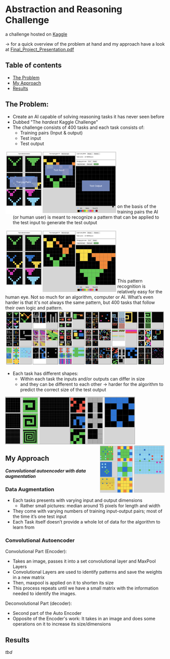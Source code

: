 # Abstraction and Reasoning Challenge
a challenge hosted on [Kaggle](https://www.kaggle.com/c/abstraction-and-reasoning-challenge/) 

&rarr; for a quick overview of the problem at hand and my approach have a look at [Final_Project_Presentation.pdf](/Final_Project_Presentation.pdf)

## Table of contents
* [The Problem](#the-problem)
* [My Approach](#my-approach)
* [Results](#results)

## The Problem:
* Create an AI capable of solving reasoning tasks it has never seen before
* Dubbed "The *hardest* Kaggle Challenge"
* The challenge consists of 400 tasks and each task consists of:
  * Training pairs (Input & output)
  * Test input
  * Test output 
<img src="/images/Example1.png" height="200" align="left"/>
<br><br><br><br><br><br><br><br><br>

* on the basis of the training pairs the AI (or human user) is meant to recognize a pattern that can be applied to the test input to generate the test output 

<img src="/images/Example2.png" height="200" align="left">
<br><br><br><br><br><br><br><br><br>
This pattern recognition is relatively easy for the human eye. Not so much for an algorithm, computer or AI. What’s even harder is that it's not always the same pattern, but 400 tasks that follow their own logic and pattern.
<img src="/images/Problems.png">

* Each task has different shapes:
  * Within each task the inputs and/or outputs can differ in size
  * and they can be different to each other
&rarr; harder for the algorithm to predict the correct size of the test output

<img src="/images/Example3.png" height="150" align="left"/>
<span style="float:middle;"><img src="/images/Example4.png" height="150" ></span>
<span style="float:right;"><img src="/images/Example5.png" height="150" ></span>




## My Approach
**_Convolutional autoencoder with data augmentation_**

### Data Augmentation
* Each tasks presents with varying input and output dimensions
  * Rather small pictures: median around 15 pixels for length and width
* They come with varying numbers of training input-output pairs; most of the time it’s one test input
* Each Task itself doesn’t provide a whole lot of data for the algorithm to learn from

### Convolutional Autoencoder
Convolutional Part (Encoder):
* Takes an image, passes it into a set convolutional layer and MaxPool Layers
* Convolutional Layers are used to identify patterns and save the weights in a new matrix
* Then, maxpool is applied on it to shorten its size 
* This process repeats until we have a small matrix with the information needed to identify the images.

Deconvolutional Part (decoder):
* Second part of the Auto Encoder
* Opposite of the Encoder's work: It takes in an image and does some operations on it to increase its size/dimensions


## Results
*tbd*